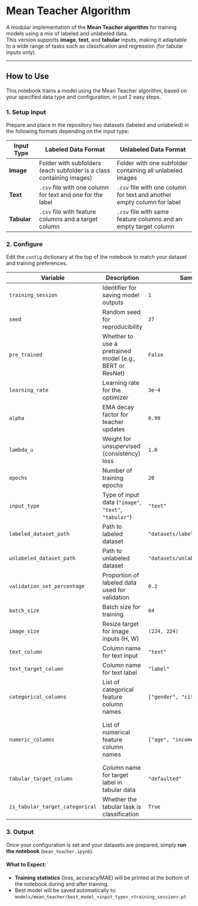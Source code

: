 # Mean Teacher Algorithm

A modular implementation of the **Mean Teacher algorithm** for training models using a mix of labeled and unlabeled data.  
This version supports **image**, **text**, and **tabular** inputs, making it adaptable to a wide range of tasks such as classfication and regression (for tabular inputs only).

---

## How to Use

This notebook trains a model using the Mean Teacher algorithm, based on your specified data type and configuration, in just 2 easy steps.

### 1. Setup Input

Prepare and place in the repository two datasets (labeled and unlabeled) in the following formats depending on the input type:

| Input Type | Labeled Data Format | Unlabeled Data Format |
|------------|----------------------|------------------------|
| **Image**  | Folder with subfolders (each subfolder is a class containing images) | Folder with one subfolder containing all unlabeled images |
| **Text**   | `.csv` file with one column for text and one for the label | `.csv` file with one column for text and another empty column for label |
| **Tabular**| `.csv` file with feature columns and a target column | `.csv` file with same feature columns and an empty target column |

### 2. Configure

Edit the `config` dictionary at the top of the notebook to match your dataset and training preferences.

| Variable | Description | Sample Value | Notes |
|----------|-------------|--------------|-------|
| `training_session` | Identifier for saving model outputs | `1` |  |
| `seed` | Random seed for reproducibility | `27` |  |
| `pre_trained` | Whether to use a pretrained model (e.g., BERT or ResNet) | `False` | Not applicable to tabular inputs |
| `learning_rate` | Learning rate for the optimizer | `3e-4` |  |
| `alpha` | EMA decay factor for teacher updates | `0.99` |  |
| `lambda_u` | Weight for unsupervised (consistency) loss | `1.0` |  |
| `epochs` | Number of training epochs | `20` |  |
| `input_type` | Type of input data (`"image"`, `"text"`, `"tabular"`) | `"text"` |  |
| `labeled_dataset_path` | Path to labeled dataset | `"datasets/labeled.csv"` |  |
| `unlabeled_dataset_path` | Path to unlabeled dataset | `"datasets/unlabeled_images_folder"` |  |
| `validation_set_percentage` | Proportion of labeled data used for validation | `0.2` | Values must be between 0 and 1 (exclusive) |
| `batch_size` | Batch size for training | `64` |  |
| `image_size` | Resize target for image inputs (H, W) | `(224, 224)` |  |
| `text_column` | Column name for text input | `"text"` |  |
| `text_target_column` | Column name for text label | `"label"` |  |
| `categorical_columns` | List of categorical feature column names | `["gender", "city"]` | Include target column for classification outputs |
| `numeric_columns` | List of numerical feature column names | `["age", "income"]` | Do not include target column for regression outputs |
| `tabular_target_column` | Column name for target label in tabular data | `"defaulted"` |  |
| `is_tabular_target_categorical` | Whether the tabular task is classification | `True` |  |

### 3. Output

Once your configuration is set and your datasets are prepared, simply **run the notebook** (`mean_teacher.ipynb`).

#### What to Expect:

-  **Training statistics** (loss, accuracy/MAE) will be printed at the bottom of the notebook during and after training.
-  Best model will be saved automatically to: `models/mean_teacher/best_model_<input_type>_<training_session>.pt`
